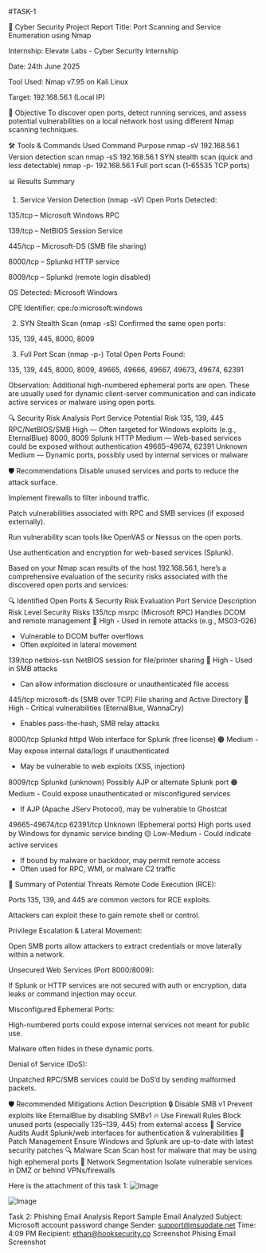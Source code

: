 #TASK-1

🔐 Cyber Security Project Report
Title: Port Scanning and Service Enumeration using Nmap

Internship: Elevate Labs - Cyber Security Internship

Date: 24th June 2025

Tool Used: Nmap v7.95 on Kali Linux

Target: 192.168.56.1 (Local IP)

🧭 Objective
To discover open ports, detect running services, and assess potential vulnerabilities on a local network host using different Nmap scanning techniques.

🛠️ Tools & Commands Used
Command	Purpose
nmap -sV 192.168.56.1	Version detection scan
nmap -sS 192.168.56.1	SYN stealth scan (quick and less detectable)
nmap -p- 192.168.56.1	Full port scan (1-65535 TCP ports)

📊 Results Summary
1. Service Version Detection (nmap -sV)
Open Ports Detected:

135/tcp – Microsoft Windows RPC

139/tcp – NetBIOS Session Service

445/tcp – Microsoft-DS (SMB file sharing)

8000/tcp – Splunkd HTTP service

8009/tcp – Splunkd (remote login disabled)

OS Detected: Microsoft Windows

CPE Identifier: cpe:/o:microsoft:windows

2. SYN Stealth Scan (nmap -sS)
Confirmed the same open ports:

135, 139, 445, 8000, 8009

3. Full Port Scan (nmap -p-)
Total Open Ports Found:

135, 139, 445, 8000, 8009, 49665, 49666, 49667, 49673, 49674, 62391

Observation:
Additional high-numbered ephemeral ports are open. These are usually used for dynamic client-server communication and can indicate active services or malware using open ports.

🔍 Security Risk Analysis
Port	Service	Potential Risk
135, 139, 445	RPC/NetBIOS/SMB	High — Often targeted for Windows exploits (e.g., EternalBlue)
8000, 8009	Splunk HTTP	Medium — Web-based services could be exposed without authentication
49665–49674, 62391	Unknown	Medium — Dynamic ports, possibly used by internal services or malware

🛡️ Recommendations
Disable unused services and ports to reduce the attack surface.

Implement firewalls to filter inbound traffic.

Patch vulnerabilities associated with RPC and SMB services (if exposed externally).

Run vulnerability scan tools like OpenVAS or Nessus on the open ports.

Use authentication and encryption for web-based services (Splunk).

Based on your Nmap scan results of the host 192.168.56.1, here’s a comprehensive evaluation of the security risks associated with the discovered open ports and services:

🔍 Identified Open Ports & Security Risk Evaluation
Port	      Service	       Description	      Risk Level	                                                   Security Risks
135/tcp  	msrpc (Microsoft RPC)	Handles DCOM and remote management	                                        🔴 High	- Used in remote attacks (e.g., MS03-026)
- Vulnerable to DCOM buffer overflows
- Often exploited in lateral movement
  
139/tcp	netbios-ssn	NetBIOS session for file/printer sharing	                                              🔴 High	- Used in SMB attacks
- Can allow information disclosure or unauthenticated file access
 
445/tcp	microsoft-ds (SMB over TCP)	File sharing and Active Directory	                                      🔴 High	- Critical vulnerabilities (EternalBlue, WannaCry)
- Enables pass-the-hash, SMB relay attacks
  
8000/tcp	Splunkd httpd	Web interface for Splunk (free license)	                                            🟠 Medium	- May expose internal data/logs if unauthenticated
- May be vulnerable to web exploits (XSS, injection)
  
8009/tcp	Splunkd (unknown)	Possibly AJP or alternate Splunk port                                          	🟠 Medium	- Could expose unauthenticated or misconfigured services
- If AJP (Apache JServ Protocol), may be vulnerable to Ghostcat
  
49665-49674/tcp
62391/tcp	Unknown (Ephemeral ports)	High ports used by Windows for dynamic service binding	                🟡 Low-Medium	- Could indicate active services
- If bound by malware or backdoor, may permit remote access
- Often used for RPC, WMI, or malware C2 traffic

🧨 Summary of Potential Threats
Remote Code Execution (RCE):

Ports 135, 139, and 445 are common vectors for RCE exploits.

Attackers can exploit these to gain remote shell or control.

Privilege Escalation & Lateral Movement:

Open SMB ports allow attackers to extract credentials or move laterally within a network.

Unsecured Web Services (Port 8000/8009):

If Splunk or HTTP services are not secured with auth or encryption, data leaks or command injection may occur.

Misconfigured Ephemeral Ports:

High-numbered ports could expose internal services not meant for public use.

Malware often hides in these dynamic ports.

Denial of Service (DoS):

Unpatched RPC/SMB services could be DoS’d by sending malformed packets.

🛡️ Recommended Mitigations
Action	Description
🔒 Disable SMB v1	Prevent exploits like EternalBlue by disabling SMBv1
🔥 Use Firewall Rules	Block unused ports (especially 135–139, 445) from external access
🧪 Service Audits	Audit Splunk/web interfaces for authentication & vulnerabilities
🧼 Patch Management	Ensure Windows and Splunk are up-to-date with latest security patches
🔍 Malware Scan	Scan host for malware that may be using high ephemeral ports
🚧 Network Segmentation	Isolate vulnerable services in DMZ or behind VPNs/firewalls

Here is the attachment of this task 1:
![Image](https://github.com/user-attachments/assets/5cc54c00-ee90-47bc-af0c-3be4fa82174c)

![Image](https://github.com/user-attachments/assets/671df7bc-53e4-4fb8-bf11-8ad60ac99c60)

Task 2: Phishing Email Analysis Report
Sample Email Analyzed
Subject: Microsoft account password change
Sender: support@msupdate.net
Time: 4:09 PM
Recipient: ethan@hooksecurity.co
Screenshot
Phising Email Screenshot

